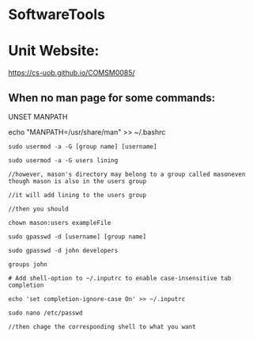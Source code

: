 # SoftwareTools
# Unit Website:
https://cs-uob.github.io/COMSM0085/


## When no man page for some commands:
UNSET MANPATH

echo "MANPATH=/usr/share/man" >> ~/.bashrc

```
sudo usermod -a -G [group name] [username]

sudo usermod -a -G users lining

//however, mason's directory may belong to a group called masoneven though mason is also in the users group

//it will add lining to the users group

//then you should 

chown mason:users exampleFile

sudo gpasswd -d [username] [group name]

sudo gpasswd -d john developers

groups john

```

```
# Add shell-option to ~/.inputrc to enable case-insensitive tab completion

echo 'set completion-ignore-case On' >> ~/.inputrc
```
```
sudo nano /etc/passwd

//then chage the corresponding shell to what you want
```
